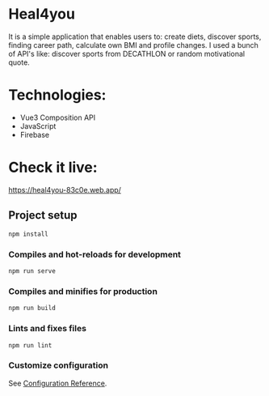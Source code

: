 # Heal4you

It is a simple application that enables users to: create diets, discover sports, finding career path, calculate own BMI
and profile changes. I used a bunch of API's like: discover sports from DECATHLON or random motivational quote.

# Technologies:

* Vue3 Composition API
* JavaScript
* Firebase

# Check it live:

https://heal4you-83c0e.web.app/

## Project setup

```
npm install
```

### Compiles and hot-reloads for development

```
npm run serve
```

### Compiles and minifies for production

```
npm run build
```

### Lints and fixes files

```
npm run lint
```

### Customize configuration

See [Configuration Reference](https://cli.vuejs.org/config/).


[//]: # (TODO: Transitions between components)

[//]: # (TODO: Daily routines page)

[//]: # (TODO: Profil page)

[//]: # (TODO: Optimize SEO)

[//]: # (TODO: Optimize code)

[//]: # (TODO: Change text, add links, add social links)

